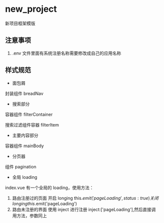 # new_project

新项目框架模版

## 注意事项

1. .env 文件里面有系统注册名称需要修改成自己的应用名称

## 样式规范

- 面包屑

封装组件 breadNav

- 搜索部分

容器组件 filterContainer

搜索过滤组件容器 filterItem

- 主要内容部分

容器组件 mainBody

- 分页器

组件 pagination

- 全局 loading

index.vue 有一个全局的 loading，使用方法：

1.  路由注册过的页面
    开启 longing this.$emit('pageLoading',{status:true}) 
      关闭longing this.$emit('pageLoading')
2.  路由未注册的界面 使用 inject 进行注册 inject:['pageLoading'],然后直接调用方法，参数同上
